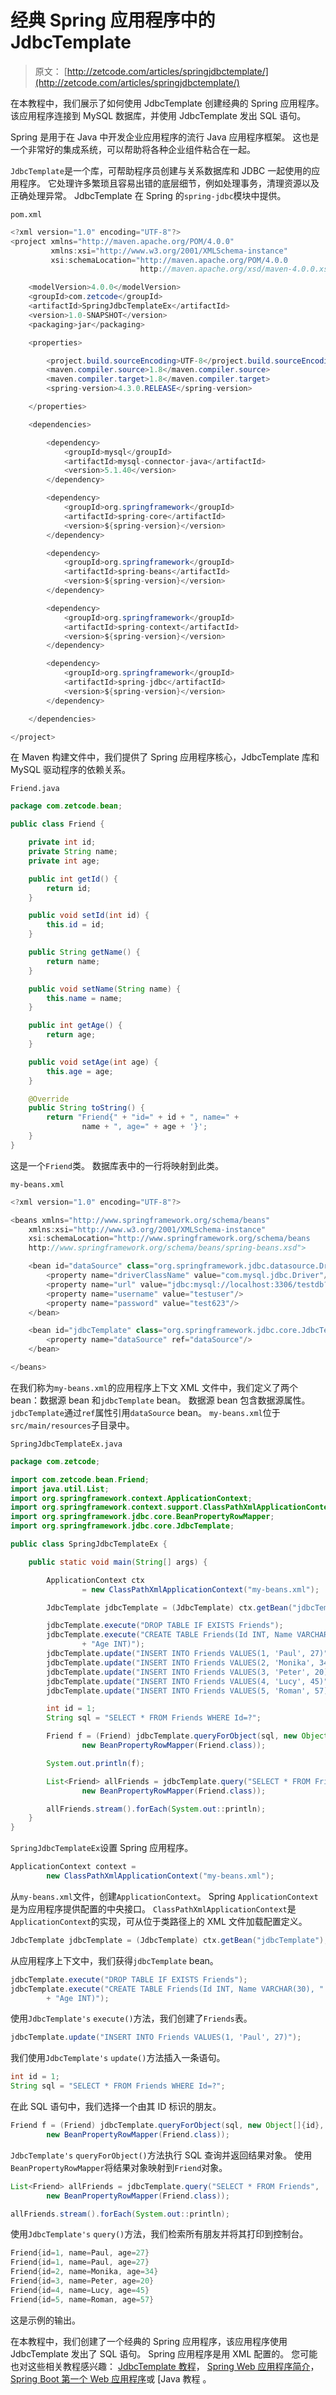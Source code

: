 # 经典 Spring 应用程序中的 JdbcTemplate

> 原文： [http://zetcode.com/articles/springjdbctemplate/](http://zetcode.com/articles/springjdbctemplate/)

在本教程中，我们展示了如何使用 JdbcTemplate 创建经典的 Spring 应用程序。 该应用程序连接到 MySQL 数据库，并使用 JdbcTemplate 发出 SQL 语句。

Spring 是用于在 Java 中开发企业应用程序的流行 Java 应用程序框架。 这也是一个非常好的集成系统，可以帮助将各种企业组件粘合在一起。

`JdbcTemplate`是一个库，可帮助程序员创建与关系数据库和 JDBC 一起使用的应用程序。 它处理许多繁琐且容易出错的底层细节，例如处理事务，清理资源以及正确处理异常。 JdbcTemplate 在 Spring 的`spring-jdbc`模块中提供。

`pom.xml`

```java
<?xml version="1.0" encoding="UTF-8"?>
<project xmlns="http://maven.apache.org/POM/4.0.0" 
         xmlns:xsi="http://www.w3.org/2001/XMLSchema-instance" 
         xsi:schemaLocation="http://maven.apache.org/POM/4.0.0 
                             http://maven.apache.org/xsd/maven-4.0.0.xsd">

    <modelVersion>4.0.0</modelVersion>
    <groupId>com.zetcode</groupId>
    <artifactId>SpringJdbcTemplateEx</artifactId>
    <version>1.0-SNAPSHOT</version>
    <packaging>jar</packaging>

    <properties>

        <project.build.sourceEncoding>UTF-8</project.build.sourceEncoding>
        <maven.compiler.source>1.8</maven.compiler.source>
        <maven.compiler.target>1.8</maven.compiler.target>
        <spring-version>4.3.0.RELEASE</spring-version>

    </properties>

    <dependencies>

        <dependency>
            <groupId>mysql</groupId>
            <artifactId>mysql-connector-java</artifactId>
            <version>5.1.40</version>
        </dependency>        

        <dependency>
            <groupId>org.springframework</groupId>
            <artifactId>spring-core</artifactId>
            <version>${spring-version}</version>
        </dependency>

        <dependency>
            <groupId>org.springframework</groupId>
            <artifactId>spring-beans</artifactId>
            <version>${spring-version}</version>
        </dependency>

        <dependency>
            <groupId>org.springframework</groupId>
            <artifactId>spring-context</artifactId>
            <version>${spring-version}</version>
        </dependency>

        <dependency>
            <groupId>org.springframework</groupId>
            <artifactId>spring-jdbc</artifactId>
            <version>${spring-version}</version>
        </dependency>

    </dependencies>    

</project>

```

在 Maven 构建文件中，我们提供了 Spring 应用程序核心，JdbcTemplate 库和 MySQL 驱动程序的依赖关系。

`Friend.java`

```java
package com.zetcode.bean;

public class Friend {

    private int id;
    private String name;
    private int age;

    public int getId() {
        return id;
    }

    public void setId(int id) {
        this.id = id;
    }

    public String getName() {
        return name;
    }

    public void setName(String name) {
        this.name = name;
    }

    public int getAge() {
        return age;
    }

    public void setAge(int age) {
        this.age = age;
    }

    @Override
    public String toString() {
        return "Friend{" + "id=" + id + ", name=" + 
                name + ", age=" + age + '}';
    }
}

```

这是一个`Friend`类。 数据库表中的一行将映射到此类。

`my-beans.xml`

```java
<?xml version="1.0" encoding="UTF-8"?>

<beans xmlns="http://www.springframework.org/schema/beans"
    xmlns:xsi="http://www.w3.org/2001/XMLSchema-instance"
    xsi:schemaLocation="http://www.springframework.org/schema/beans
    http://www.springframework.org/schema/beans/spring-beans.xsd">

    <bean id="dataSource" class="org.springframework.jdbc.datasource.DriverManagerDataSource">
        <property name="driverClassName" value="com.mysql.jdbc.Driver"/>
        <property name="url" value="jdbc:mysql://localhost:3306/testdb?useSSL=false"/>
        <property name="username" value="testuser"/>
        <property name="password" value="test623"/>
    </bean>

    <bean id="jdbcTemplate" class="org.springframework.jdbc.core.JdbcTemplate">
        <property name="dataSource" ref="dataSource"/>
    </bean>    

</beans>

```

在我们称为`my-beans.xml`的应用程序上下文 XML 文件中，我们定义了两个 bean：数据源 bean 和`jdbcTemplate` bean。 数据源 bean 包含数据源属性。 `jdbcTemplate`通过`ref`属性引用`dataSource` bean。 `my-beans.xml`位于`src/main/resources`子目录中。

`SpringJdbcTemplateEx.java`

```java
package com.zetcode;

import com.zetcode.bean.Friend;
import java.util.List;
import org.springframework.context.ApplicationContext;
import org.springframework.context.support.ClassPathXmlApplicationContext;
import org.springframework.jdbc.core.BeanPropertyRowMapper;
import org.springframework.jdbc.core.JdbcTemplate;

public class SpringJdbcTemplateEx {

    public static void main(String[] args) {

        ApplicationContext ctx
                = new ClassPathXmlApplicationContext("my-beans.xml");

        JdbcTemplate jdbcTemplate = (JdbcTemplate) ctx.getBean("jdbcTemplate");

        jdbcTemplate.execute("DROP TABLE IF EXISTS Friends");
        jdbcTemplate.execute("CREATE TABLE Friends(Id INT, Name VARCHAR(30), "
                + "Age INT)");
        jdbcTemplate.update("INSERT INTO Friends VALUES(1, 'Paul', 27)");
        jdbcTemplate.update("INSERT INTO Friends VALUES(2, 'Monika', 34)");
        jdbcTemplate.update("INSERT INTO Friends VALUES(3, 'Peter', 20)");
        jdbcTemplate.update("INSERT INTO Friends VALUES(4, 'Lucy', 45)");
        jdbcTemplate.update("INSERT INTO Friends VALUES(5, 'Roman', 57)");

        int id = 1;
        String sql = "SELECT * FROM Friends WHERE Id=?";

        Friend f = (Friend) jdbcTemplate.queryForObject(sql, new Object[]{id},
                new BeanPropertyRowMapper(Friend.class));

        System.out.println(f);

        List<Friend> allFriends = jdbcTemplate.query("SELECT * FROM Friends",
                new BeanPropertyRowMapper(Friend.class));

        allFriends.stream().forEach(System.out::println);
    }
}

```

`SpringJdbcTemplateEx`设置 Spring 应用程序。

```java
ApplicationContext context = 
        new ClassPathXmlApplicationContext("my-beans.xml");

```

从`my-beans.xml`文件，创建`ApplicationContext`。 Spring `ApplicationContext`是为应用程序提供配置的中央接口。 `ClassPathXmlApplicationContext`是`ApplicationContext`的实现，可从位于类路径上的 XML 文件加载配置定义。

```java
JdbcTemplate jdbcTemplate = (JdbcTemplate) ctx.getBean("jdbcTemplate");

```

从应用程序上下文中，我们获得`jdbcTemplate` bean。

```java
jdbcTemplate.execute("DROP TABLE IF EXISTS Friends");
jdbcTemplate.execute("CREATE TABLE Friends(Id INT, Name VARCHAR(30), "
        + "Age INT)");

```

使用`JdbcTemplate's` `execute()`方法，我们创建了`Friends`表。

```java
jdbcTemplate.update("INSERT INTO Friends VALUES(1, 'Paul', 27)");

```

我们使用`JdbcTemplate's` `update()`方法插入一条语句。

```java
int id = 1;
String sql = "SELECT * FROM Friends WHERE Id=?";

```

在此 SQL 语句中，我们选择一个由其 ID 标识的朋友。

```java
Friend f = (Friend) jdbcTemplate.queryForObject(sql, new Object[]{id},
        new BeanPropertyRowMapper(Friend.class));

```

`JdbcTemplate's` `queryForObject()`方法执行 SQL 查询并返回结果对象。 使用`BeanPropertyRowMapper`将结果对象映射到`Friend`对象。

```java
List<Friend> allFriends = jdbcTemplate.query("SELECT * FROM Friends",
        new BeanPropertyRowMapper(Friend.class));

allFriends.stream().forEach(System.out::println);

```

使用`JdbcTemplate's` `query()`方法，我们检索所有朋友并将其打印到控制台。

```java
Friend{id=1, name=Paul, age=27}
Friend{id=1, name=Paul, age=27}
Friend{id=2, name=Monika, age=34}
Friend{id=3, name=Peter, age=20}
Friend{id=4, name=Lucy, age=45}
Friend{id=5, name=Roman, age=57}

```

这是示例的输出。

在本教程中，我们创建了一个经典的 Spring 应用程序，该应用程序使用 JdbcTemplate 发出了 SQL 语句。 Spring 应用程序是用 XML 配置的。 您可能也对这些相关教程感兴趣： [JdbcTemplate 教程](/db/jdbctemplate/)， [Spring Web 应用程序简介](/articles/springwebfirst/)， [Spring Boot 第一个 Web 应用程序](/articles/springbootwebfirst/)或 [Java 教程[](/lang/java/) 。